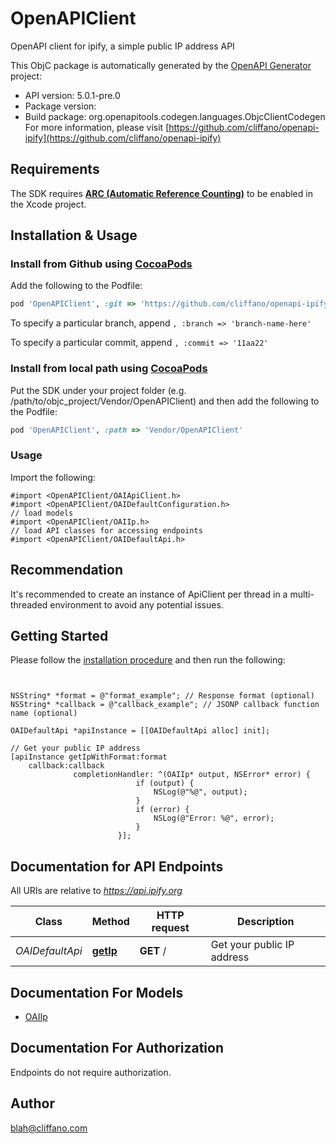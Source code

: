 # OpenAPIClient

OpenAPI client for ipify, a simple public IP address API

This ObjC package is automatically generated by the [OpenAPI Generator](https://openapi-generator.tech) project:

- API version: 5.0.1-pre.0
- Package version: 
- Build package: org.openapitools.codegen.languages.ObjcClientCodegen
For more information, please visit [https://github.com/cliffano/openapi-ipify](https://github.com/cliffano/openapi-ipify)

## Requirements

The SDK requires [**ARC (Automatic Reference Counting)**](http://stackoverflow.com/questions/7778356/how-to-enable-disable-automatic-reference-counting) to be enabled in the Xcode project.

## Installation & Usage
### Install from Github using [CocoaPods](https://cocoapods.org/)

Add the following to the Podfile:

```ruby
pod 'OpenAPIClient', :git => 'https://github.com/cliffano/openapi-ipify.git'
```

To specify a particular branch, append `, :branch => 'branch-name-here'`

To specify a particular commit, append `, :commit => '11aa22'`

### Install from local path using [CocoaPods](https://cocoapods.org/)

Put the SDK under your project folder (e.g. /path/to/objc_project/Vendor/OpenAPIClient) and then add the following to the Podfile:

```ruby
pod 'OpenAPIClient', :path => 'Vendor/OpenAPIClient'
```

### Usage

Import the following:

```objc
#import <OpenAPIClient/OAIApiClient.h>
#import <OpenAPIClient/OAIDefaultConfiguration.h>
// load models
#import <OpenAPIClient/OAIIp.h>
// load API classes for accessing endpoints
#import <OpenAPIClient/OAIDefaultApi.h>

```

## Recommendation

It's recommended to create an instance of ApiClient per thread in a multi-threaded environment to avoid any potential issues.

## Getting Started

Please follow the [installation procedure](#installation--usage) and then run the following:

```objc


NSString* *format = @"format_example"; // Response format (optional)
NSString* *callback = @"callback_example"; // JSONP callback function name (optional)

OAIDefaultApi *apiInstance = [[OAIDefaultApi alloc] init];

// Get your public IP address
[apiInstance getIpWithFormat:format
    callback:callback
              completionHandler: ^(OAIIp* output, NSError* error) {
                            if (output) {
                                NSLog(@"%@", output);
                            }
                            if (error) {
                                NSLog(@"Error: %@", error);
                            }
                        }];

```

## Documentation for API Endpoints

All URIs are relative to *https://api.ipify.org*

Class | Method | HTTP request | Description
------------ | ------------- | ------------- | -------------
*OAIDefaultApi* | [**getIp**](docs/OAIDefaultApi.md#getip) | **GET** / | Get your public IP address


## Documentation For Models

 - [OAIIp](docs/OAIIp.md)


## Documentation For Authorization

Endpoints do not require authorization.


## Author

blah@cliffano.com


